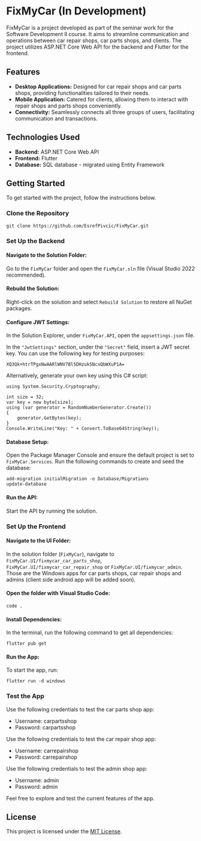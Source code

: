 # FixMyCar (In Development)

FixMyCar is a project developed as part of the seminar work for the Software Development II course. It aims to streamline communication and operations between car repair shops, car parts shops, and clients. The project utilizes ASP.NET Core Web API for the backend and Flutter for the frontend.

## Features

- **Desktop Applications:** Designed for car repair shops and car parts shops, providing functionalities tailored to their needs.
- **Mobile Application:** Catered for clients, allowing them to interact with repair shops and parts shops conveniently.
- **Connectivity:** Seamlessly connects all three groups of users, facilitating communication and transactions.

## Technologies Used

- **Backend:** ASP.NET Core Web API
- **Frontend:** Flutter
- **Database:** SQL database - migrated using Entity Framework

## Getting Started

To get started with the project, follow the instructions below.

### Clone the Repository
 
    git clone https://github.com/EsrefPivcic/FixMyCar.git

### Set Up the Backend

#### Navigate to the Solution Folder:

Go to the `FixMyCar` folder and open the `FixMyCar.sln` file (Visual Studio 2022 recommended).

#### Rebuild the Solution:

Right-click on the solution and select `Rebuild Solution` to restore all NuGet packages.

#### Configure JWT Settings:

In the Solution Explorer, under `FixMyCar.API`, open the `appsettings.json` file.

In the `"JwtSettings"` section, under the `"Secret"` field, insert a JWT secret key. You can use the following key for testing purposes:

    XQ3Qk+htrTPgxNwAARlWNV7Bl5DHzuk5NcxQbWXuP1A=

Alternatively, generate your own key using this C# script:

    using System.Security.Cryptography;

    int size = 32;
    var key = new byte[size];
    using (var generator = RandomNumberGenerator.Create())
    {
        generator.GetBytes(key);
    }
    Console.WriteLine("Key: " + Convert.ToBase64String(key));

#### Database Setup:

Open the Package Manager Console and ensure the default project is set to `FixMyCar.Services`. Run the following commands to create and seed the database:

    add-migration initialMigration -o Database/Migrations
    update-database

#### Run the API:

Start the API by running the solution.

### Set Up the Frontend

#### Navigate to the UI Folder:

In the solution folder (`FixMyCar`), navigate to `FixMyCar.UI/fixmycar_car_parts_shop`, `FixMyCar.UI/fixmycar_car_repair_shop` or `FixMyCar.UI/fixmycar_admin`. Those are the Windows apps for car parts shops, car repair shops and admins (client side android app will be added soon).

#### Open the folder with Visual Studio Code:

    code .

#### Install Dependencies:

In the terminal, run the following command to get all dependencies:

    flutter pub get

#### Run the App:

To start the app, run:

    flutter run -d windows

### Test the App

Use the following credentials to test the car parts shop app:

- Username: carpartsshop
- Password: carpartsshop

Use the following credentials to test the car repair shop app:

- Username: carrepairshop
- Password: carrepairshop

Use the following credentials to test the admin shop app:

- Username: admin
- Password: admin

Feel free to explore and test the current features of the app.

## License

This project is licensed under the [MIT License](LICENSE).
